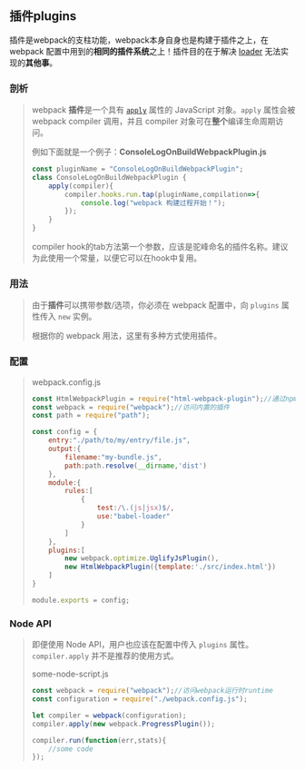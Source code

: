 ## 插件plugins

插件是webpack的支柱功能，webpack本身自身也是构建于插件之上，在 webpack 配置中用到的**相同的插件系统**之上！插件目的在于解决 [loader](https://webpack.docschina.org/concepts/loaders) 无法实现的**其他事**。

### 剖析

> webpack **插件**是一个具有 [`apply`](https://developer.mozilla.org/en-US/docs/Web/JavaScript/Reference/Global_Objects/Function/apply) 属性的 JavaScript 对象。`apply` 属性会被 webpack compiler 调用，并且 compiler 对象可在**整个**编译生命周期访问。 
>
> 例如下面就是一个例子：**ConsoleLogOnBuildWebpackPlugin.js** 
>
> ```javascript
> const pluginName = "ConsoleLogOnBuildWebpackPlugin";
> class ConsoleLogOnBuildWebpackPlugin {
>     apply(compiler){
>         compiler.hooks.run.tap(pluginName,compilation=>{
>             console.log("webpack 构建过程开始！");
>         });
>     }
> }
> ```
>
> compiler hook的tab方法第一个参数，应该是驼峰命名的插件名称。建议为此使用一个常量，以便它可以在hook中复用。

### 用法

> 由于**插件**可以携带参数/选项，你必须在 webpack 配置中，向 `plugins` 属性传入 `new` 实例。
>
> 根据你的 webpack 用法，这里有多种方式使用插件。

### 配置

> webpack.config.js
>
> ```javascript
> const HtmlWebpackPlugin = require("html-webpack-plugin");//通过npm安装
> const webpack = require("webpack");//访问内置的插件
> const path = require("path");
> 
> const config = {
>     entry:"./path/to/my/entry/file.js",
>     output:{
>         filename:"my-bundle.js",
>         path:path.resolve(__dirname,'dist')
>     },
>     module:{
>         rules:[
>             {
>                 test:/\.(js|jsx)$/,
>                 use:"babel-loader"
>             }
>         ]
>     },
>     plugins:[
>         new webpack.optimize.UglifyJsPlugin(),
>         new HtmlWebpackPlugin({template:'./src/index.html'})
>     ]
> }
> 
> module.exports = config;
> ```
>
> 

### Node API

> 即便使用 Node API，用户也应该在配置中传入 `plugins` 属性。`compiler.apply` 并不是推荐的使用方式。 
>
> some-node-script.js
>
> ```javascript
> const webpack = require("webpack");//访问webpack运行时runtime
> const configuration = require("./webpack.config.js");
> 
> let compiler = webpack(configuration);
> compiler.apply(new webpack.ProgressPlugin());
> 
> compiler.run(function(err,stats){
>     //some code
> });
> ```
>
> 



